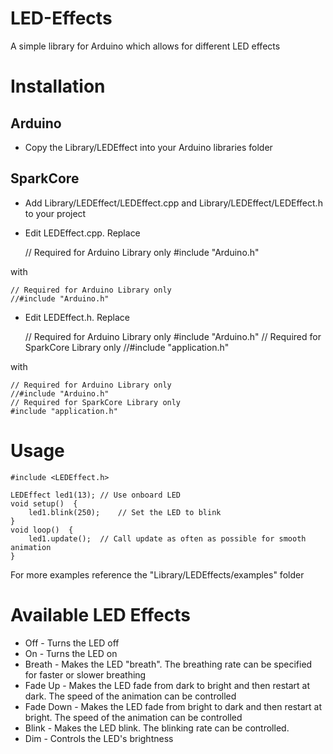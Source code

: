LED-Effects
===========

A simple library for Arduino which allows for different LED effects

# Installation
## Arduino
* Copy the Library/LEDEffect into your Arduino libraries folder

## SparkCore

* Add Library/LEDEffect/LEDEffect.cpp and Library/LEDEffect/LEDEffect.h to your project

* Edit LEDEffect.cpp. Replace

    // Required for Arduino Library only
    #include "Arduino.h"

with

    // Required for Arduino Library only
    //#include "Arduino.h"

* Edit LEDEffect.h. Replace

    // Required for Arduino Library only
    #include "Arduino.h"
    // Required for SparkCore Library only
    //#include "application.h"

with

    // Required for Arduino Library only
    //#include "Arduino.h"
    // Required for SparkCore Library only
    #include "application.h"

# Usage

    #include <LEDEffect.h>

    LEDEffect led1(13); // Use onboard LED
    void setup()  {
        led1.blink(250);    // Set the LED to blink
    }
    void loop()  {
        led1.update();  // Call update as often as possible for smooth animation
    }

For more examples reference the "Library/LEDEffects/examples" folder

# Available LED Effects
* Off - Turns the LED off
* On - Turns the LED on
* Breath - Makes the LED "breath". The breathing rate can be specified for faster or slower breathing
* Fade Up - Makes the LED fade from dark to bright and then restart at dark. The speed of the animation can be controlled
* Fade Down - Makes the LED fade from bright to dark and then restart at bright. The speed of the animation can be controlled
* Blink - Makes the LED blink. The blinking rate can be controlled.
* Dim - Controls the LED's brightness
